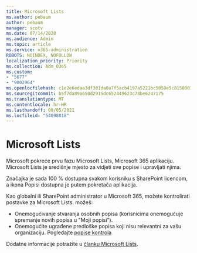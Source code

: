 ```yaml
---
title: Microsoft Lists
ms.author: pebaum
author: pebaum
manager: scotv
ms.date: 07/14/2020
ms.audience: Admin
ms.topic: article
ms.service: o365-administration
ROBOTS: NOINDEX, NOFOLLOW
localization_priority: Priority
ms.collection: Adm_O365
ms.custom:
- "5677"
- "9002964"
ms.openlocfilehash: c1e2e6edaa3df301da0a7f5acb4197a5221bc5058e5c8158001e1f97692bcba4
ms.sourcegitcommit: b5f7da89a650d2915dc652449623c78be6247175
ms.translationtype: MT
ms.contentlocale: hr-HR
ms.lasthandoff: 08/05/2021
ms.locfileid: "54098018"
---
```

# <a name="microsoft-lists"></a>Microsoft Lists

Microsoft pokreće prvu fazu Microsoft Lists, Microsoft 365 aplikaciju. Microsoft Lists je središnje mjesto za vidjeti sve popise i upravljati njima.  
  
Značajka je sada 100 % dostupna svakom korisniku s SharePoint licencom, a ikona Popisi dostupna je putem pokretača aplikacija.

Kao globalni ili SharePoint administrator u Microsoft 365, možete kontrolirati postavke za Microsoft Lists. možeš:

- Onemogućivanje stvaranja osobnih popisa (korisnicima onemogućuje spremanje novih popisa u "Moji popisi").
- Onemogućite ugrađene predloške popisa koji nisu relevantni za vašu organizaciju.
Pogledajte [popise kontrola](https://docs.microsoft.com/sharepoint/control-lists)

Dodatne informacije potražite u [članku Microsoft Lists](https://aka.ms/microsoftlists).

